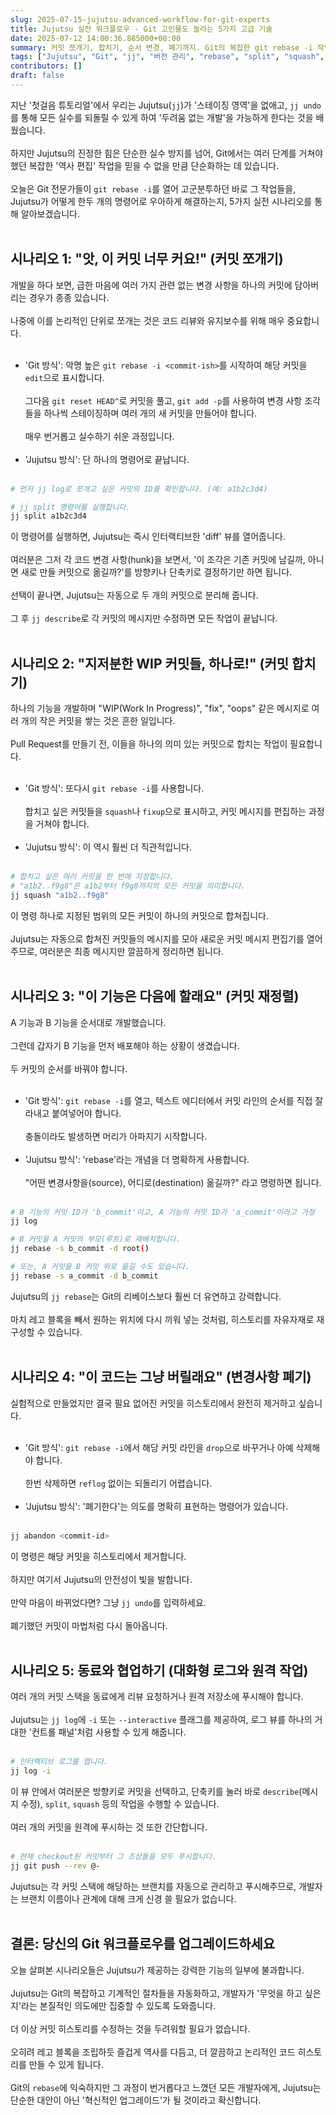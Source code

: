 ```yaml
---
slug: 2025-07-15-jujutsu-advanced-workflow-for-git-experts
title: Jujutsu 실전 워크플로우 - Git 고인물도 놀라는 5가지 고급 기술
date: 2025-07-12 14:00:36.885000+00:00
summary: 커밋 쪼개기, 합치기, 순서 변경, 폐기까지. Git의 복잡한 git rebase -i 작업을 대체하는 Jujutsu의 강력한 명령어들을 알아봅니다. 더 이상 역사를 두려워하지 않고 자유자재로 편집하는 방법을 배워보세요.
tags: ["Jujutsu", "Git", "jj", "버전 관리", "rebase", "split", "squash", "개발 워크플로우"]
contributors: []
draft: false
---
```


지난 '첫걸음 튜토리얼'에서 우리는 Jujutsu(`jj`)가 '스테이징 영역'을 없애고, `jj undo`를 통해 모든 실수를 되돌릴 수 있게 하여 '두려움 없는 개발'을 가능하게 한다는 것을 배웠습니다.<br /><br />
하지만 Jujutsu의 진정한 힘은 단순한 실수 방지를 넘어, Git에서는 여러 단계를 거쳐야 했던 복잡한 '역사 편집' 작업을 믿을 수 없을 만큼 단순화하는 데 있습니다.<br /><br />
오늘은 Git 전문가들이 `git rebase -i`를 열어 고군분투하던 바로 그 작업들을, Jujutsu가 어떻게 한두 개의 명령어로 우아하게 해결하는지, 5가지 실전 시나리오를 통해 알아보겠습니다.<br /><br />

## 시나리오 1: "앗, 이 커밋 너무 커요!" (커밋 쪼개기)<br />

개발을 하다 보면, 급한 마음에 여러 가지 관련 없는 변경 사항을 하나의 커밋에 담아버리는 경우가 종종 있습니다.<br /><br />
나중에 이를 논리적인 단위로 쪼개는 것은 코드 리뷰와 유지보수를 위해 매우 중요합니다.<br /><br />
-   'Git 방식': 악명 높은 `git rebase -i <commit-ish>`를 시작하여 해당 커밋을 `edit`으로 표시합니다.<br /><br />
    그다음 `git reset HEAD^`로 커밋을 풀고, `git add -p`를 사용하여 변경 사항 조각들을 하나씩 스테이징하며 여러 개의 새 커밋을 만들어야 합니다.<br /><br />
    매우 번거롭고 실수하기 쉬운 과정입니다.<br /><br />
-   'Jujutsu 방식': 단 하나의 명령어로 끝납니다.<br /><br />

```bash
# 먼저 jj log로 쪼개고 싶은 커밋의 ID를 확인합니다. (예: a1b2c3d4)

# jj split 명령어를 실행합니다.
jj split a1b2c3d4
```

이 명령어를 실행하면, Jujutsu는 즉시 인터랙티브한 'diff' 뷰를 열어줍니다.<br /><br />
여러분은 그저 각 코드 변경 사항(hunk)을 보면서, '이 조각은 기존 커밋에 남길까, 아니면 새로 만들 커밋으로 옮길까?'를 방향키나 단축키로 결정하기만 하면 됩니다.<br /><br />
선택이 끝나면, Jujutsu는 자동으로 두 개의 커밋으로 분리해 줍니다.<br /><br />
그 후 `jj describe`로 각 커밋의 메시지만 수정하면 모든 작업이 끝납니다.<br /><br />

## 시나리오 2: "지저분한 WIP 커밋들, 하나로!" (커밋 합치기)<br />

하나의 기능을 개발하며 "WIP(Work In Progress)", "fix", "oops" 같은 메시지로 여러 개의 작은 커밋을 쌓는 것은 흔한 일입니다.<br /><br />
Pull Request를 만들기 전, 이들을 하나의 의미 있는 커밋으로 합치는 작업이 필요합니다.<br /><br />
-   'Git 방식': 또다시 `git rebase -i`를 사용합니다.<br /><br />
    합치고 싶은 커밋들을 `squash`나 `fixup`으로 표시하고, 커밋 메시지를 편집하는 과정을 거쳐야 합니다.<br /><br />
-   'Jujutsu 방식': 이 역시 훨씬 더 직관적입니다.<br /><br />

```bash
# 합치고 싶은 여러 커밋을 한 번에 지정합니다.
# "a1b2..f9g8"은 a1b2부터 f9g8까지의 모든 커밋을 의미합니다.
jj squash "a1b2..f9g8"
```

이 명령 하나로 지정된 범위의 모든 커밋이 하나의 커밋으로 합쳐집니다.<br /><br />
Jujutsu는 자동으로 합쳐진 커밋들의 메시지를 모아 새로운 커밋 메시지 편집기를 열어주므로, 여러분은 최종 메시지만 깔끔하게 정리하면 됩니다.<br /><br />

## 시나리오 3: "이 기능은 다음에 할래요" (커밋 재정렬)<br />

A 기능과 B 기능을 순서대로 개발했습니다.<br /><br />
그런데 갑자기 B 기능을 먼저 배포해야 하는 상황이 생겼습니다.<br /><br />
두 커밋의 순서를 바꿔야 합니다.<br /><br />
-   'Git 방식': `git rebase -i`를 열고, 텍스트 에디터에서 커밋 라인의 순서를 직접 잘라내고 붙여넣어야 합니다.<br /><br />
    충돌이라도 발생하면 머리가 아파지기 시작합니다.<br /><br />
-   'Jujutsu 방식': 'rebase'라는 개념을 더 명확하게 사용합니다.<br /><br />
    "어떤 변경사항을(source), 어디로(destination) 옮길까?" 라고 명령하면 됩니다.<br /><br />

```bash
# B 기능의 커밋 ID가 'b_commit'이고, A 기능의 커밋 ID가 'a_commit'이라고 가정
jj log

# B 커밋을 A 커밋의 부모(루트)로 재배치합니다.
jj rebase -s b_commit -d root()

# 또는, A 커밋을 B 커밋 위로 옮길 수도 있습니다.
jj rebase -s a_commit -d b_commit
```

Jujutsu의 `jj rebase`는 Git의 리베이스보다 훨씬 더 유연하고 강력합니다.<br /><br />
마치 레고 블록을 빼서 원하는 위치에 다시 끼워 넣는 것처럼, 히스토리를 자유자재로 재구성할 수 있습니다.<br /><br />

## 시나리오 4: "이 코드는 그냥 버릴래요" (변경사항 폐기)<br />

실험적으로 만들었지만 결국 필요 없어진 커밋을 히스토리에서 완전히 제거하고 싶습니다.<br /><br />
-   'Git 방식': `git rebase -i`에서 해당 커밋 라인을 `drop`으로 바꾸거나 아예 삭제해야 합니다.<br /><br />
    한번 삭제하면 `reflog` 없이는 되돌리기 어렵습니다.<br /><br />
-   'Jujutsu 방식': '폐기한다'는 의도를 명확히 표현하는 명령어가 있습니다.<br /><br />

```bash
jj abandon <commit-id>
```

이 명령은 해당 커밋을 히스토리에서 제거합니다.<br /><br />
하지만 여기서 Jujutsu의 안전성이 빛을 발합니다.<br /><br />
만약 마음이 바뀌었다면? 그냥 `jj undo`를 입력하세요.<br /><br />
폐기했던 커밋이 마법처럼 다시 돌아옵니다.<br /><br />

## 시나리오 5: 동료와 협업하기 (대화형 로그와 원격 작업)<br />

여러 개의 커밋 스택을 동료에게 리뷰 요청하거나 원격 저장소에 푸시해야 합니다.<br /><br />
Jujutsu는 `jj log`에 `-i` 또는 `--interactive` 플래그를 제공하여, 로그 뷰를 하나의 거대한 '컨트롤 패널'처럼 사용할 수 있게 해줍니다.<br /><br />

```bash
# 인터랙티브 로그를 엽니다.
jj log -i
```

이 뷰 안에서 여러분은 방향키로 커밋을 선택하고, 단축키를 눌러 바로 `describe`(메시지 수정), `split`, `squash` 등의 작업을 수행할 수 있습니다.<br /><br />
여러 개의 커밋을 원격에 푸시하는 것 또한 간단합니다.<br /><br />

```bash
# 현재 checkout된 커밋부터 그 조상들을 모두 푸시합니다.
jj git push --rev @-
```

Jujutsu는 각 커밋 스택에 해당하는 브랜치를 자동으로 관리하고 푸시해주므로, 개발자는 브랜치 이름이나 관계에 대해 크게 신경 쓸 필요가 없습니다.<br /><br />

## 결론: 당신의 Git 워크플로우를 업그레이드하세요<br />

오늘 살펴본 시나리오들은 Jujutsu가 제공하는 강력한 기능의 일부에 불과합니다.<br /><br />
Jujutsu는 Git의 복잡하고 기계적인 절차들을 자동화하고, 개발자가 '무엇을 하고 싶은지'라는 본질적인 의도에만 집중할 수 있도록 도와줍니다.<br /><br />
더 이상 커밋 히스토리를 수정하는 것을 두려워할 필요가 없습니다.<br /><br />
오히려 레고 블록을 조립하듯 즐겁게 역사를 다듬고, 더 깔끔하고 논리적인 코드 히스토리를 만들 수 있게 됩니다.<br /><br />
Git의 `rebase`에 익숙하지만 그 과정이 번거롭다고 느꼈던 모든 개발자에게, Jujutsu는 단순한 대안이 아닌 '혁신적인 업그레이드'가 될 것이라고 확신합니다.<br /><br />